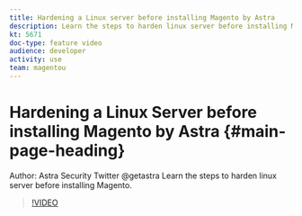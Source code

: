 ```yaml
---
title: Hardening a Linux server before installing Magento by Astra
description: Learn the steps to harden linux server before installing Magento.
kt: 5671
doc-type: feature video
audience: developer
activity: use
team: magentou
---
```


# Hardening a Linux Server before installing Magento by Astra {#main-page-heading}

Author: Astra Security  Twitter @getastra
Learn the steps to harden linux server before installing Magento.

>[!VIDEO](https://video.tv.adobe.com/v/35824)

